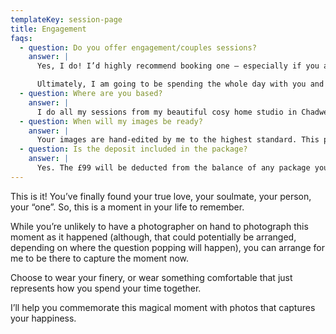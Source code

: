 ```yaml
---
templateKey: session-page
title: Engagement
faqs:
  - question: Do you offer engagement/couples sessions?
    answer: |
      Yes, I do! I’d highly recommend booking one – especially if you are people who don’t really feel confident in front of the camera. These sessions are really informal and it’s a great way for us all to get to know each other more. You’ll see how I work and I can get a feel for your personalities and what your big day will be like. There is nothing worse than feeling awkward or not vibing with your photographer. 

      Ultimately, I am going to be spending the whole day with you and it’s your most important day. So, I want to be your friend. I want you to feel happy, safe and comfortable with me, because that’s when we get the best photos. This session can be at a location of your choice, at a place that’s special and important to you both, for example where you first met or got engaged.
  - question: Where are you based?
    answer: |
      I do all my sessions from my beautiful cosy home studio in Chadwell Heath in Essex. I will give my address before you are due to arrive. For family, maternity and engagement sessions these can also take place at a chosen local location or country park.
  - question: When will my images be ready?
    answer: |
      Your images are hand-edited by me to the highest standard. This process takes around 10 days. Once your gallery is ready, you will be invited back to the studio for a private viewing session where you’ll choose your favourite images and what you’d like to purchase. Final payment is made on this day. 
  - question: Is the deposit included in the package?
    answer: |
      Yes. The £99 will be deducted from the balance of any package you choose.
---
```

This is it! You’ve finally found your true love, your soulmate, your person, your “one”.
So, this is a moment in your life to remember.

While you’re unlikely to have a photographer on hand to photograph this moment as it
happened (although, that could potentially be arranged, depending on where the question
popping will happen), you can arrange for me to be there to capture the moment now.

Choose to wear your finery, or wear something comfortable that just represents how you
spend your time together.

I’ll help you commemorate this magical moment with photos that captures your happiness.